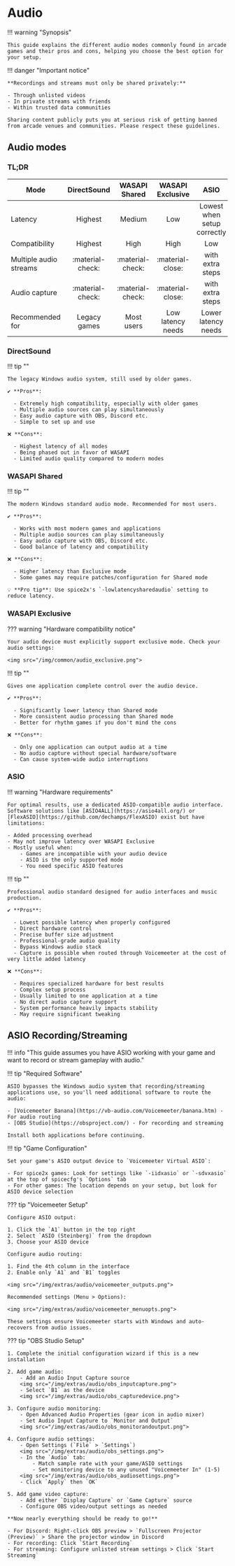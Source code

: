 # Audio

!!! warning "Synopsis"

    This guide explains the different audio modes commonly found in arcade games and their pros and cons, helping you choose the best option for your setup.

!!! danger "Important notice"

    **Recordings and streams must only be shared privately:**
    
    - Through unlisted videos
    - In private streams with friends
    - Within trusted data communities
    
    Sharing content publicly puts you at serious risk of getting banned from arcade venues and communities. Please respect these guidelines.


## Audio modes

### TL;DR

| Mode                   | DirectSound        | WASAPI Shared      | WASAPI Exclusive  | ASIO                          |
| ---------------------- | :----------------: | :----------------: | :---------------: | :--------------------------:  |
| Latency                | Highest            | Medium             | Low               | Lowest when setup correctly   |
| Compatibility          | Highest            | High               | High              | Low                           |
| Multiple audio streams | :material-check:   | :material-check:   | :material-close:  | with extra steps              |
| Audio capture          | :material-check:   | :material-check:   | :material-close:  | with extra steps              |
| Recommended for        | Legacy games       | Most users         | Low latency needs | Lower latency needs           |

### DirectSound

!!! tip ""

    The legacy Windows audio system, still used by older games.

    ✔️ **Pros**:

      - Extremely high compatibility, especially with older games
      - Multiple audio sources can play simultaneously
      - Easy audio capture with OBS, Discord etc.
      - Simple to set up and use

    ❌ **Cons**:

      - Highest latency of all modes
      - Being phased out in favor of WASAPI
      - Limited audio quality compared to modern modes

### WASAPI Shared

!!! tip ""

    The modern Windows standard audio mode. Recommended for most users.

    ✔️ **Pros**:

      - Works with most modern games and applications
      - Multiple audio sources can play simultaneously
      - Easy audio capture with OBS, Discord etc.
      - Good balance of latency and compatibility

    ❌ **Cons**:

      - Higher latency than Exclusive mode
      - Some games may require patches/configuration for Shared mode

    💡 **Pro tip**: Use spice2x's `-lowlatencysharedaudio` setting to reduce latency.

### WASAPI Exclusive

??? warning "Hardware compatibility notice"

    Your audio device must explicitly support exclusive mode. Check your audio settings:

    <img src="/img/common/audio_exclusive.png">

!!! tip ""

    Gives one application complete control over the audio device.

    ✔️ **Pros**:

      - Significantly lower latency than Shared mode
      - More consistent audio processing than Shared mode
      - Better for rhythm games if you don't mind the cons

    ❌ **Cons**:

      - Only one application can output audio at a time
      - No audio capture without special hardware/software
      - Can cause system-wide audio interruptions

### ASIO

!!! warning "Hardware requirements"

    For optimal results, use a dedicated ASIO-compatible audio interface. Software solutions like [ASIO4ALL](https://asio4all.org/) or [FlexASIO](https://github.com/dechamps/FlexASIO) exist but have limitations:

    - Added processing overhead
    - May not improve latency over WASAPI Exclusive
    - Mostly useful when:
        - Games are incompatible with your audio device
        - ASIO is the only supported mode
        - You need specific ASIO features

!!! tip ""

    Professional audio standard designed for audio interfaces and music production.

    ✔️ **Pros**:

      - Lowest possible latency when properly configured
      - Direct hardware control
      - Precise buffer size adjustment
      - Professional-grade audio quality
      - Bypass Windows audio stack
	  - Capture is possible when routed through Voicemeeter at the cost of very little added latency

    ❌ **Cons**:

      - Requires specialized hardware for best results
      - Complex setup process
      - Usually limited to one application at a time
      - No direct audio capture support
      - System performance heavily impacts stability
      - May require significant tweaking

## ASIO Recording/Streaming

!!! info "This guide assumes you have ASIO working with your game and want to record or stream gameplay with audio."

!!! tip "Required Software"

    ASIO bypasses the Windows audio system that recording/streaming applications use, so you'll need additional software to route the audio:

    - [Voicemeeter Banana](https://vb-audio.com/Voicemeeter/banana.htm) - For audio routing
    - [OBS Studio](https://obsproject.com/) - For recording and streaming

    Install both applications before continuing.

!!! tip "Game Configuration"

    Set your game's ASIO output device to `Voicemeeter Virtual ASIO`:

    - For spice2x games: Look for settings like `-iidxasio` or `-sdvxasio` at the top of spicecfg's `Options` tab
    - For other games: The location depends on your setup, but look for ASIO device selection

??? tip "Voicemeeter Setup"

    Configure ASIO output:

    1. Click the `A1` button in the top right
    2. Select `ASIO (Steinberg)` from the dropdown
    3. Choose your ASIO device

    Configure audio routing:

    1. Find the 4th column in the interface
    2. Enable only `A1` and `B1` toggles

    <img src="/img/extras/audio/voicemeeter_outputs.png">

    Recommended settings (Menu > Options):

    <img src="/img/extras/audio/voicemeeter_menuopts.png">

    These settings ensure Voicemeeter starts with Windows and auto-recovers from audio issues.

??? tip "OBS Studio Setup"

    1. Complete the initial configuration wizard if this is a new installation

    2. Add game audio:
        - Add an Audio Input Capture source
        <img src="/img/extras/audio/obs_inputcapture.png">
        - Select `B1` as the device
        <img src="/img/extras/audio/obs_capturedevice.png">

    3. Configure audio monitoring:
        - Open Advanced Audio Properties (gear icon in audio mixer)
        - Set Audio Input Capture to `Monitor and Output`
        <img src="/img/extras/audio/obs_monitorandoutput.png">

    4. Configure audio settings:
        - Open Settings (`File` > `Settings`)
        <img src="/img/extras/audio/obs_settings.png">
        - In the `Audio` tab:
            - Match sample rate with your game/ASIO settings
            - Set monitoring device to any unused "Voicemeeter In" (1-5)
        <img src="/img/extras/audio/obs_audiosettings.png">
        - Click `Apply` then `OK`

    5. Add game video capture:
        - Add either `Display Capture` or `Game Capture` source
        - Configure OBS video/output settings as needed

    **Now nearly everything should be ready to go!**

    - For Discord: Right-click OBS preview > `Fullscreen Projector (Preview)` > Share the projector window in Discord
    - For recording: Click `Start Recording`
    - For streaming: Configure unlisted stream settings > Click `Start Streaming`